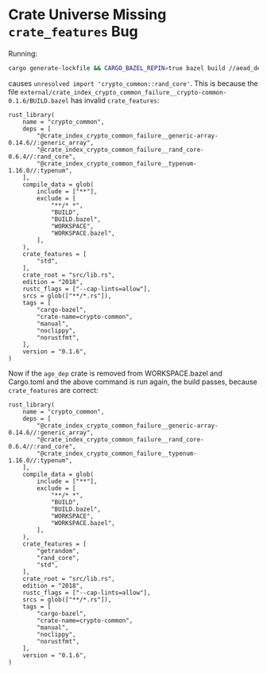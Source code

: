 # Crate Universe Missing `crate_features` Bug

Running:

```bash
cargo generate-lockfile && CARGO_BAZEL_REPIN=true bazel build //aead_dep:aead_dep
```

causes `unresolved import 'crypto_common::rand_core'`. This is because the file
`external/crate_index_crypto_common_failure__crypto-common-0.1.6/BUILD.bazel`
has invalid `crate_features`:

```starlark
rust_library(
    name = "crypto_common",
    deps = [
        "@crate_index_crypto_common_failure__generic-array-0.14.6//:generic_array",
        "@crate_index_crypto_common_failure__rand_core-0.6.4//:rand_core",
        "@crate_index_crypto_common_failure__typenum-1.16.0//:typenum",
    ],
    compile_data = glob(
        include = ["**"],
        exclude = [
            "**/* *",
            "BUILD",
            "BUILD.bazel",
            "WORKSPACE",
            "WORKSPACE.bazel",
        ],
    ),
    crate_features = [
        "std",
    ],
    crate_root = "src/lib.rs",
    edition = "2018",
    rustc_flags = ["--cap-lints=allow"],
    srcs = glob(["**/*.rs"]),
    tags = [
        "cargo-bazel",
        "crate-name=crypto-common",
        "manual",
        "noclippy",
        "norustfmt",
    ],
    version = "0.1.6",
)
```

Now if the `age_dep` crate is removed from WORKSPACE.bazel and Cargo.toml and the
above command is run again, the build passes, because `crate_features` are correct:

```starlark
rust_library(
    name = "crypto_common",
    deps = [
        "@crate_index_crypto_common_failure__generic-array-0.14.6//:generic_array",
        "@crate_index_crypto_common_failure__rand_core-0.6.4//:rand_core",
        "@crate_index_crypto_common_failure__typenum-1.16.0//:typenum",
    ],
    compile_data = glob(
        include = ["**"],
        exclude = [
            "**/* *",
            "BUILD",
            "BUILD.bazel",
            "WORKSPACE",
            "WORKSPACE.bazel",
        ],
    ),
    crate_features = [
        "getrandom",
        "rand_core",
        "std",
    ],
    crate_root = "src/lib.rs",
    edition = "2018",
    rustc_flags = ["--cap-lints=allow"],
    srcs = glob(["**/*.rs"]),
    tags = [
        "cargo-bazel",
        "crate-name=crypto-common",
        "manual",
        "noclippy",
        "norustfmt",
    ],
    version = "0.1.6",
)
```
